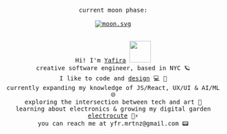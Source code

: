 <p align="center">
  <br>
  <samp>
  current moon phase:
  <br>
  <br>
    <a href="https://moon-svg.minung.dev" >
  <img src="https://moon-svg.minung.dev/moon.svg?theme=basic" alt="moon.svg" align="center"/>
</a>
    <br>
    <br>
    <br>
    Hi! I'm <a href="https://www.yafira.xyz">Yafira</a> <img src="https://media.giphy.com/media/XYyxh0R1XilajMWB8X/giphy.gif" height="50px">
      <br>creative software engineer, based in NYC 🪐
        <br>I like to code and <a href="https://www.figma.com/@electrocute">design</a> 💻 🎨
    <br>currently expanding my knowledge of JS/React, UX/UI & AI/ML 🌐
    <br>exploring the intersection between tech and art 🤖
      <br>learning about electronics & growing my digital garden <a href="https://www.electrocute.io">electrocute</a> 🌸⚡️
    <br>you can reach me at yfr.mrtnz@gmail.com 📟
    <br>
    <br>
  </samp>
</p>
